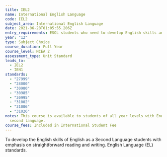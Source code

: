 ```yaml
---
title: IEL2
name: International English Language
code: IEL2
subject_area: International English Language
date: 2021-06-28T01:05:55.206Z
entry_requirements: ESOL students who need to develop English skills and HOF/TIC approval.
year: "12"
type: Subject Choice
course_duration: Full Year
course_level: NCEA 2
assessment_type: Unit Standard
leads_to:
  - IEL2
  - IEN1
standards:
  - "27999"
  - "28000"
  - "30980"
  - "30985"
  - "30995"
  - "31002"
  - "31006"
  - "31026"
notes: This course is available to students of all year levels with English as a
  second language.
course_fees: Included in International Student Fee
---
```

To develop the English skills of English as a Second Language students with emphasis on straightforward reading and writing. English Language (EL) standards.
